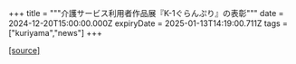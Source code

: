 +++
title = """介護サービス利用者作品展『K-1ぐらんぷり』の表彰"""
date = 2024-12-20T15:00:00.000Z
expiryDate = 2025-01-13T14:19:00.711Z
tags = ["kuriyama","news"]
+++


[[source]](https://www.town.kuriyama.hokkaido.jp/soshiki/43/28801.html)
